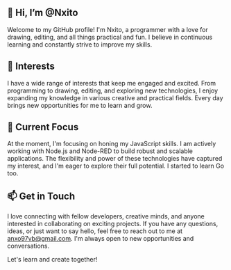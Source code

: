 ## 👋 Hi, I’m @Nxito

Welcome to my GitHub profile! I'm Nxito, a programmer with a love for drawing, editing, and all things practical and fun. I believe in continuous learning and constantly strive to improve my skills.

## 👀 Interests

I have a wide range of interests that keep me engaged and excited. From programming to drawing, editing, and exploring new technologies, I enjoy expanding my knowledge in various creative and practical fields. Every day brings new opportunities for me to learn and grow.

## 🌱 Current Focus

At the moment, I'm focusing on honing my JavaScript skills. I am actively working with Node.js and Node-RED to build robust and scalable applications. The flexibility and power of these technologies have captured my interest, and I'm eager to explore their full potential. I started to learn Go too.

## 📫 Get in Touch

I love connecting with fellow developers, creative minds, and anyone interested in collaborating on exciting projects. If you have any questions, ideas, or just want to say hello, feel free to reach out to me at anxo97vb@gmail.com. I'm always open to new opportunities and conversations.


Let's learn and create together!

<!---
Nxito/Nxito is a ✨ special ✨ repository because its `README.md` (this file) appears on your GitHub profile.
You can click the Preview link to take a look at your changes.
--->
